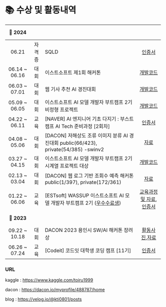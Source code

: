 
# 📚 수상 및 활동내역


| **🚩 2024**  | | | <br><br> |
| :---: | :---: | ------ | :--: |
| 06.21 | 자격증 | SQLD | [인증서](https://github.com/kti0801/kti0801/blob/main/file/sqld_kti.pdf) | 
| 06.14 ~ 06.16 | 대회 | 이스트소프트 제1회 해커톤 | [개발코드](https://github.com/kti0801/Easy_News) | 
| 06.03 ~ 07.01 | 대회 | 웹 기사 추천 AI 경진대회 | [개발코드](진행중) |
| 05.09 ~ 06.05 | 대회 | 이스트소프트 AI 모델 개발자 부트캠프 2기 비정형 프로젝트  | [개발코드](https://github.com/kti0801/text_to_3D_person) |
| 04.22 ~ 06.11 | 교육 | [NAVER] AI 엔지니어 기초 다지기 : 부스트캠프 AI Tech 준비과정 [2회차] | [인증서](https://github.com/kti0801/kti0801/blob/main/file/certificate_A20240618-560390.pdf) |
| 04.08 ~ 05.06 | 대회 | [DACON] 저해상도 조류 이미지 분류 AI 경진대회 public(66/423), private(54/385) -swinv2 | [자료](https://github.com/kti0801/kti0801/blob/main/file/bird.png) | 
| 03.27 ~ 04.15 | 대회 | 이스트소프트 AI 모델 개발자 부트캠프 2기 시계열 프로젝트 대상 | [개발코드](https://github.com/kti0801/korean_text_Sentiment_Classification) |
| 02.13 ~ 03.04 | 대회 | [DACON] 웹 로그 기반 조회수 예측 해커톤 public(1/397), private(172/361) | [자료](https://github.com/kti0801/kti0801/blob/main/file/web.PNG) | 
| 01.22 ~ 06.06 | 교육 | [ESTsoft] WASSUP 이스트소프트 AI 모델 개발자 부트캠프 2기 ([우수수료생](https://github.com/kti0801/kti0801/blob/main/file/%EC%9A%B0%EC%88%98%EA%B5%90%EC%9C%A1%EC%83%9D_%EA%B9%80%ED%86%A0%EC%9D%BC.pdf)) | [교육과정 및 자료](https://velog.io/@kti0801/%EC%9D%B4%EC%8A%A4%ED%8A%B8%EC%86%8C%ED%94%84%ED%8A%B8-AI-%EA%B0%9C%EB%B0%9C%EC%9E%90-2%EA%B8%B0-%EC%88%98%EB%A3%8C-%EC%99%84%EB%A3%8C-sa9nqfu7), [인증서](https://github.com/kti0801/kti0801/blob/main/file/%EC%88%98%EB%A3%8C%EC%A6%9D-%EA%B9%80%ED%86%A0%EC%9D%BC.pdf) |
| **🚩 2023**  | | | <br><br> |
| 09.22 ~ 10.18 | 대회 | DACON 2023 용인시 SW/AI 해커톤 장려상 | [활동사진](https://velog.io/@kti0801/Dacon-2023-%EC%9A%A9%EC%9D%B8%EC%8B%9C-swai-%ED%95%B4%EC%BB%A4%ED%86%A4),[자료](https://github.com/kti0801/kti0801/blob/main/file/DACON%202023%EC%9A%A9%EC%9D%B8%EC%8B%9CSWAI%ED%95%B4%EC%BB%A4%ED%86%A4%20%EC%9D%B8%EC%A6%9D%EC%84%9C.pdf) |
| 06.26 ~ 07.24 | 교육 | [Codeit] 코드잇 대학생 코딩 캠프 [11기] | [인증서](https://github.com/kti0801/kti0801/blob/main/file/codeit%20%EB%8C%80%ED%95%99%EC%83%9D%20%EC%BD%94%EB%94%A9%EC%BA%A0%ED%94%84%20%EC%88%98%EB%A3%8C%EC%A6%9D.pdf) |

### URL
kaggle : https://www.kaggle.com/toiru1999

dacon : https://dacon.io/myprofile/488787/home

blog : https://velog.io/@kti0801/posts
